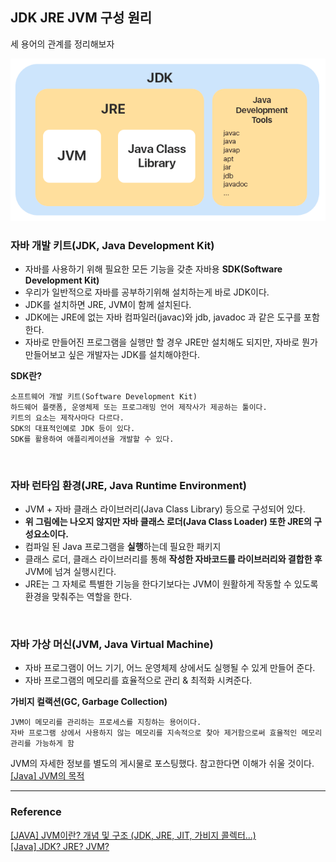 ## JDK JRE JVM 구성 원리

세 용어의 관계를 정리해보자

![JVM_img_01.png](../Img/JVM_img_01.png)

### 자바 개발 키트(JDK, Java Development Kit)
- 자바를 사용하기 위해 필요한 모든 기능을 갖춘 자바용 **SDK(Software Development Kit)**
- 우리가 일반적으로 자바를 공부하기위해 설치하는게 바로 JDK이다.
- JDK를 설치하면 JRE, JVM이 함께 설치된다.
- JDK에는 JRE에 없는 자바 컴파일러(javac)와 jdb, javadoc 과 같은 도구를 포함한다.
- 자바로 만들어진 프로그램을 실행만 할 경우 JRE만 설치해도 되지만, 자바로 뭔가 만들어보고 싶은 개발자는 JDK를 설치해야한다.

**SDK란?**
```
소프트웨어 개발 키트(Software Development Kit)
하드웨어 플랫폼, 운영체제 또는 프로그래밍 언어 제작사가 제공하는 툴이다.
키트의 요소는 제작사마다 다르다.
SDK의 대표적인예로 JDK 등이 있다.
SDK를 활용하여 애플리케이션을 개발할 수 있다.
```

<br>

### 자바 런타임 환경(JRE, Java Runtime Environment)
- JVM + 자바 클래스 라이브러리(Java Class Library) 등으로 구성되어 있다.
- **위 그림에는 나오지 않지만 자바 클래스 로더(Java Class Loader) 또한 JRE의 구성요소이다.**
- 컴파일 된 Java 프로그램을 **실행**하는데 필요한 패키지
- 클래스 로더, 클래스 라이브러리를 통해 **작성한 자바코드를 라이브러리와 결합한 후** JVM에 넘겨 실행시킨다.
- JRE는 그 자체로 특별한 기능을 한다기보다는 JVM이 원활하게 작동할 수 있도록 환경을 맞춰주는 역할을 한다.

<br>

### 자바 가상 머신(JVM, Java Virtual Machine)
- 자바 프로그램이 어느 기기, 어느 운영체제 상에서도 실행될 수 있게 만들어 준다.
- 자바 프로그램의 메모리를 효율적으로 관리 & 최적화 시켜준다.

**가비지 컬랙션(GC, Garbage Collection)**
```
JVM이 메모리를 관리하는 프로세스를 지칭하는 용어이다.
자바 프로그램 상에서 사용하지 않는 메모리를 지속적으로 찾아 제거함으로써 효율적인 메모리 관리를 가능하게 함
```

JVM의 자세한 정보를 별도의 게시물로 포스팅했다. 참고한다면 이해가 쉬울 것이다.  
[[Java] JVM의 목적]([Java]%20JVM의%20목적.md)

---

### Reference

[[JAVA] JVM이란? 개념 및 구조 (JDK, JRE, JIT, 가비지 콜렉터...)](https://doozi0316.tistory.com/entry/1%EC%A3%BC%EC%B0%A8-JVM%EC%9D%80-%EB%AC%B4%EC%97%87%EC%9D%B4%EB%A9%B0-%EC%9E%90%EB%B0%94-%EC%BD%94%EB%93%9C%EB%8A%94-%EC%96%B4%EB%96%BB%EA%B2%8C-%EC%8B%A4%ED%96%89%ED%95%98%EB%8A%94-%EA%B2%83%EC%9D%B8%EA%B0%80)  
[[Java] JDK? JRE? JVM?](https://m.blog.naver.com/goreng2/221770110714)  
